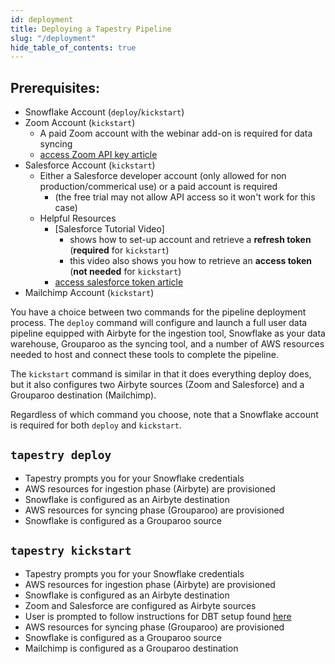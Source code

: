 ```yaml
---
id: deployment
title: Deploying a Tapestry Pipeline
slug: "/deployment"
hide_table_of_contents: true
---
```


## Prerequisites:

- Snowflake Account (`deploy`/`kickstart`)
- Zoom Account (`kickstart`)
  - A paid Zoom account with the webinar add-on is required for data syncing
  - [access Zoom API key article](https://devforum.zoom.us/t/finding-your-api-key-secret-credentials-in-marketplace/3471)
- Salesforce Account (`kickstart`)
  - Either a Salesforce developer account (only allowed for non production/commerical use) or a paid account is required
    - (the free trial may not allow API access so it won't work for this case)
  - Helpful Resources
    - [Salesforce Tutorial Video]
      - shows how to set-up account and retrieve a **refresh token** (**required** for `kickstart`)
      - this video also shows you how to retrieve an **access token** (**not needed** for `kickstart`)
    - [access salesforce token article](https://medium.com/@bpmmendis94/obtain-access-refresh-tokens-from-salesforce-rest-api-a324fe4ccd9b)
- Mailchimp Account (`kickstart`)

You have a choice between two commands for the pipeline deployment process. The `deploy` command will configure and launch a full user data pipeline equipped with Airbyte for the ingestion tool, Snowflake as your data warehouse, Grouparoo as the syncing tool, and a number of AWS resources needed to host and connect these tools to complete the pipeline.

The `kickstart` command is similar in that it does everything deploy does, but it also configures two Airbyte sources (Zoom and Salesforce) and a Grouparoo destination (Mailchimp).

Regardless of which command you choose, note that a Snowflake account is required for both `deploy` and `kickstart`.

## `tapestry deploy`

- Tapestry prompts you for your Snowflake credentials
- AWS resources for ingestion phase (Airbyte) are provisioned
- Snowflake is configured as an Airbyte destination
- AWS resources for syncing phase (Grouparoo) are provisioned
- Snowflake is configured as a Grouparoo source

## `tapestry kickstart`

- Tapestry prompts you for your Snowflake credentials
- AWS resources for ingestion phase (Airbyte) are provisioned
- Snowflake is configured as an Airbyte destination
- Zoom and Salesforce are configured as Airbyte sources
- User is prompted to follow instructions for DBT setup found [here](https://github.com/tapestry-pipeline/dbt#readme)
- AWS resources for syncing phase (Grouparoo) are provisioned
- Snowflake is configured as a Grouparoo source
- Mailchimp is configured as a Grouparoo destination
